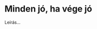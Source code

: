 <!-- ======================================================================
--- Search engine
title:          Minden jó, ha vége jó
keywords:       minden jó, ha vége jó, Shakespeare, vígjáték
description:    William Shakespeare: Minden jó, ha vége jó.
--- Menu system
order:          10
text:           Minden jó, ha vége jó
hidden:         false
umbel:          false
--- Page properties
id:             /comedies/alls-well-that-ends-well
document:       
layout:         layout-2-left
$-left:         play-list
======================================================================= -->

# Minden jó, ha vége jó

Leírás...

